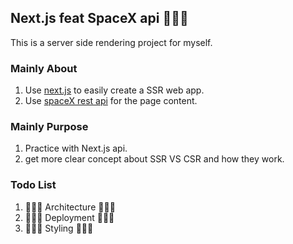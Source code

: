 ## Next.js feat SpaceX api 🧑🏻‍🚀

This is a server side rendering project for myself.

### Mainly About
1. Use [next.js](https://nextjs.org/) to easily create a SSR web app. 
2. Use [spaceX rest api](https://docs.spacexdata.com/?version=latest#intro) for the page content.

### Mainly Purpose
1. Practice with Next.js api.
2. get more clear concept about SSR VS CSR and how they work.

### Todo List
1.  👨🏻‍🚀 Architecture 👩🏻‍🚀
2.  👨🏻‍🚀 Deployment 👩🏻‍🚀
3.  👨🏻‍🚀 Styling 👩🏻‍🚀